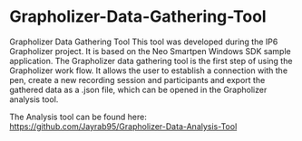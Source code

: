 # Grapholizer-Data-Gathering-Tool
Grapholizer Data Gathering Tool
This tool was developed during the IP6 Grapholizer project. It is based on the Neo Smartpen Windows SDK sample application.
The Grapholizer data gathering tool is the first step of using the Grapholizer work flow.
It allows the user to establish a connection with the pen, create a new recording session and participants and export the gathered data as a .json file, which
can be opened in the Grapholizer analysis tool.

The Analysis tool can be found here: https://github.com/Jayrab95/Grapholizer-Data-Analysis-Tool
